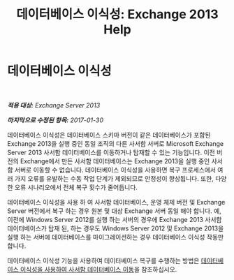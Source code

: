 ﻿---
title: '데이터베이스 이식성: Exchange 2013 Help'
TOCTitle: 데이터베이스 이식성
ms:assetid: 387b727a-ce51-4910-b5c4-613c693fa5bd
ms:mtpsurl: https://technet.microsoft.com/ko-kr/library/Dd876873(v=EXCHG.150)
ms:contentKeyID: 51407688
ms.date: 05/22/2018
mtps_version: v=EXCHG.150
ms.translationtype: MT
---

# 데이터베이스 이식성

 

_**적용 대상:** Exchange Server 2013_

_**마지막으로 수정된 항목:** 2017-01-30_

데이터베이스 이식성은 데이터베이스 스키마 버전이 같은 데이터베이스가 포함된 Exchange 2013을 실행 중인 동일 조직의 다른 사서함 서버로 Microsoft Exchange Server 2013 사서함 데이터베이스를 이동하거나 탑재할 수 있는 기능입니다. 이전 버전의 Exchange에서 만든 사서함 데이터베이스는 Exchange 2013을 실행 중인 사서함 서버로 이동할 수 없습니다. 데이터베이스 이식성을 사용하면 복구 프로세스에서 여러 가지 오류를 유발하는 수동 작업 단계가 제외되므로 안정성이 향상됩니다. 또한, 다양한 오류 시나리오에서 전체 복구 횟수가 줄어듭니다.

데이터베이스 이식성을 사용 하 여 사서함 데이터베이스, 운영 체제 버전 및 Exchange Server 버전에서 복구 하는 경우 원본 및 대상 Exchange 서버 동일 해야 합니다. 예, 이전에 Windows Server 2012를 실행 하는 서버의 경우에 Exchange 2013 사서함 데이터베이스가 탑재 된, 하는 경우도 Windows Server 2012 및 Exchange 2013을 실행 하는 서버에 데이터베이스를 마이그레이션하는 경우 데이터베이스 이식성 작동만 합니다.

데이터베이스 이식성 기능을 사용하여 데이터베이스 복구를 수행하는 방법은 [데이터베이스 이식성을 사용하여 사서함 데이터베이스 이동](move-a-mailbox-database-using-database-portability-exchange-2013-help.md)을 참조하십시오.


